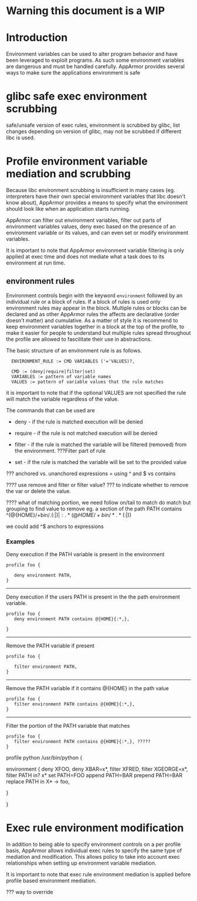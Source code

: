 # Warning this document is a WIP

# Introduction

Environment variables can be used to alter program behavior and have been leveraged to exploit programs. As such some environment variables are dangerous and must be handled carefully. AppArmor provides several ways to make sure the applications environment is safe

# glibc safe exec environment scrubbing

safe/unsafe version of exec rules, environment is scrubbed by glibc, list changes depending on version of glibc, may not be scrubbed if different libc is used.

# Profile environment variable mediation and scrubbing

Because libc environment scrubbing is insufficient in many cases (eg. interpreters have their own special environment variables that libc doesn't know about), AppArmor provides a means to specify what the environment should look like when an application starts running.

AppArmor can filter out environment variables, filter out parts of environment variables values, deny exec based on the presence of an environment variable or its values, and can even set or modify environment variables.

It is important to note that AppArmor environment variable filtering is only applied at exec time and does not mediate what a task does to its environment at run time.

## environment rules

Environment controls begin with the keyword ```environment``` followed by an individual rule or a block of rules. If a block of rules is used only environment rules may appear in the block. Multiple rules or blocks can be declared and as other AppArmor rules the affects are declarative (order doesn't matter) and cumulative. As a matter of style it is recommend to keep environment variables together in a block at the top of the profile, to make it easier for people to understand but multiple rules spread throughout the profile are allowed to fascilitate their use in abstractions.

The basic structure of an environment rule is as follows.

 ```
   ENVIRONMENT_RULE := CMD VARIABLES ('='VALUES)?,

   CMD := (deny|require|filter|set)
   VARIABLES := pattern of variable names
   VALUES := pattern of variable values that the rule matches
 ```

it is important to note that if the optional VALUES are not specified the rule will match the variable regardless of the value.

The commands that can be used are

- deny - if the rule is matched execution will be denied
- require - if the rule is not matched execution will be denied
- filter - if the rule is matched the variable will be filtered (removed) from the environment. ???Filter part of rule

- set - if the rule is matched the variable will be set to the provided value

??? anchored vs. unanchored expressions
= using ^ and $ vs contains


???? use remove and filter or filter value? ??? to indicate whether to remove the var or delete the value.

???? what of matching portion, we need follow on/tail to match do match but grouping to find value to remove
eg. a section of the path
  PATH contains \^(@{HOME}/+bin/*.*(:|$)|:.*(@{HOME}/+bin/*.*(:|$))

we could add ^$ anchors to expressions




### Examples

Deny execution if the PATH variable is present in the environment

```
profile foo {

   deny environment PATH,
}
```

---

Deny execution if the users PATH is present in the the path environment variable.

```
profile foo {
   deny environment PATH contains @{HOME}{:*,},

}
```

---

Remove the PATH variable if present

```
profile foo {

   filter environment PATH,
}
```

---

Remove the PATH variable if it contains @{HOME} in the path value

```
profile foo {
   filter environment PATH contains @{HOME}{:*,},
}
```

---

Filter the portion of the PATH variable that matches

```
profile foo {
   filter environment PATH contains @{HOME}{:*,}, ?????
}
```



profile python /usr/bin/python {

  environment {
       deny XFOO,
       deny XBAR=x*,
       filter XFRED,
       filter XGEORGE=x*,
       filter PATH in? x*
       set PATH=FOO
       append PATH=BAR
       prepend PATH=BAR
       replace PATH in X* -> foo,

  }

}

# Exec rule environment modification

In addition to being able to specify environment controls on a per profile basis, AppArmor allows individual exec rules to specify the same type of mediation and modification. This allows policy to take into account exec relationships when setting up environment variable mediation.

It is important to note that exec rule environment mediation is applied before profile based environment mediation.

??? way to override



